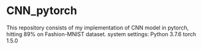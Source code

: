 # CNN_pytorch
This repository consists of my implementation of CNN model in pytorch, hitting 89% on Fashion-MNIST dataset.
system settings:
Python 3.7.6
torch 1.5.0
